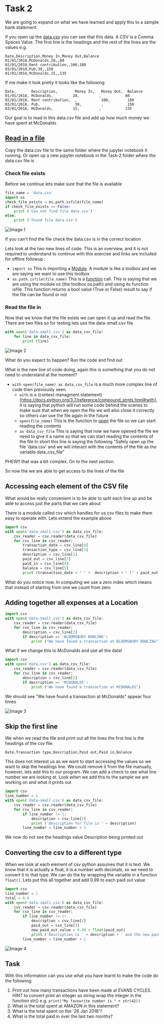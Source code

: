 # Task 2

We are going to expand on what we have learned and apply this to a sample bank statement.

If you open up the [data.csv](data.csv) you can see that this data.
A CSV is a Comma Spaces Value. The first line is the headings and the rest of the lines are the values e.g.
```csv
Date,Description,Money In,Money Out,Balance
01/01/2018,McDonalds,20,,80
02/01/2018,Rent contribution,,100,180
03/01/2018,Pub,30,,150
01/01/2018,McDonalds,15,,135
```
If me make it look pretty it looks like the following
```csv
Date,       Description,        Money In,   Money Out,  Balance
01/01/2018, McDonalds,         20,         ,           80
02/01/2018, Rent contribution,  ,           100,        180
03/01/2018, Pub,                30,         ,           150
03/01/2018, McDonalds,         15,         ,           135
```

Our goal is to read in this data.csv file and add up how much money we have spent at McDonalds

## [Read in a file](https://www.tutorialspoint.com/python/python_files_io.htm)
Copy the data.csv file to the same folder where the jupyter notebook it running. 
Or open up a new jupyter notebook in the Task-2 folder where the data.csv file is

### Check file exists
Before we continue lets make sure that the file is available
```python
file_name = 'data.csv'
import os
check_file_exists = os.path.isfile(file_name)
if check_file_exists == False:
    print ('Can not find file data.csv')
else:
    print ('Found file data.csv')
```

![Image 1](images/image1.png)

If you can't find the file check the data.csv is in the correct location

Lets look at the two new lines of code. This is an overview, and it is not required to understand to continue with this exercise and links are included for offline followup :
   * ```import os``` This is importing a [Module](https://www.tutorialspoint.com/python/python_modules.htm). A module is like a toolbox and we are saying we want to use this toolbox
   * ```os.path.isfile(file_name)``` This is a [function](https://www.tutorialspoint.com/python/python_functions.htm) call. This is saying that we are using the module os (the toolbox os.path) and using its function isfile. This function returns a bool value (True or False) result to say if the file can be found or not

### Read the file in

Now that we know that the file exists we can open it up and read the file. There are two files so for testing lets use the data-small.csv file

```python
with open('data-small.csv') as data_csv_file:
    for line in data_csv_file:
        print (line)
```

![Image 2](images/image2.png)

What do you expect to happen? Run the code and find out

What is the new line of code doing, again this is something that you do not need to understand at the moment?
   * ```with open(file_name) as data_csv_file``` is a much more complex line of code then previously seen.
      * ```with``` is a (context managment statement)[https://docs.python.org/3.7/reference/compound_stmts.html#with],  it is saying that python will run some code behind the scenes to make sure that when we open the file we will also close it correctly so others can use the file again in the future
      * ```open(file_name)``` This is the function to [open](https://docs.python.org/3.7/library/functions.html#open) the file so we can start reading the contents
      * ```as data_csv_file``` This is saying that now we have opened the file we need to give it a name so that we can start reading the contents of the file
    In short this line is saying the following "Safely open up the file 'data.csv' and we will interact with the contents of the file as the variable data_csv_file"

PHEW!! that was a bit complex. On to the next section.

So now the we are able to get access to the lines of the file

## Accessing each element of the CSV file
What would be really convenient is to be able to split each line up and be able to access just the parts that we care about

There is a module called csv which handles for us csv files to make them easy to operate with. Lets extend the example above
```python
import csv
with open('data-small.csv') as data_csv_file:
    csv_reader = csv.reader(data_csv_file)
    for csv_line in csv_reader:
        transaction_date = csv_line[0] 
        transaction_type = csv_line[1]
        description = csv_line[2]
        paid_out = csv_line[3]
        paid_in = csv_line[4]
        balance = csv_line[5]
        print (transaction_date + " " +  description + " [" + paid_out + "]")
```
What do you notice now. In computing we use a zero index which means that instead of starting from one we count from zero

## Adding together all expenses at a Location
```python
import csv
with open('data-small.csv') as data_csv_file:
    csv_reader = csv.reader(data_csv_file)
    for csv_line in csv_reader:
        description = csv_line[2] 
        if description == 'BLOOMSBURY BOWLING':
            print ("We have found a transaction at BLOOMSBURY BOWLING")
```

What if we change this to McDonalds and use all the data!
```python
import csv
with open('data.csv') as data_csv_file:
    csv_reader = csv.reader(data_csv_file)
    for csv_line in csv_reader:
        description = csv_line[2] 
        if description == 'MCDONALDS':
            print ("We have found a transaction at MCDONALDS")
```
We should see "We have found a transaction at McDonalds" appear four times

![Image 3](images/image3.png)

## Skip the first line
We when we read the file and print out all the lines the first line is the headings of the csv file.

```Date,Transaction type,Description,Paid out,Paid in,Balance```

This does not interest us as we want to start accessing the values so we want to skip the headings line. We could remove it from the file manually, however, lets add this to our program. We can add a check to see what line number we are looking at. Look when we add this to the sample we are working on and what it prints out
```python
import csv
line_number = 1
with open('data-small.csv') as data_csv_file:
    csv_reader = csv.reader(data_csv_file)
    for csv_line in csv_reader:
        if line_number != 1:
            description = csv_line[2] 
            print ('Description for file is ' + description)
        line_number = line_number + 1
```
We now do not see the headings value Description being printed out

## Converting the csv to a different type
When we look at each element of csv python assumes that it is text. We know that it is actually a float, it is a number with decimals, so we need to convert it to that type. We can do the by wrapping the variable in a function ```float()```. Lets put this all together and add 0.99 to each paid out value
```python
import csv
line_number = 1
total = 0.0
with open('data-small.csv') as data_csv_file:
    csv_reader = csv.reader(data_csv_file)
    for csv_line in csv_reader:
        if line_number != 1:
            description = csv_line[2]
            paid_out = csv_line[3]
            new_paid_out_value = 0.99 + float(paid_out)
            print ('Description is ' + description + ' and the new paid out value is ' + str(new_paid_out_value))
        line_number = line_number + 1
```

![Image 4](images/image4.png)

## Task
With this information can you use what you have learnt to make the code do the following:
   1. Print out how many transactions have been made at EVANS CYCLES. HINT to convert print an integer as string wrap the integer in the function str() e.g. ```print("My favourite number is " + str(42))```
   2. What is the total spent at AMAZON in this statement?
   3. What is the total spent on the '26 Jan 2018'?
   4. What is the total paid in over the last two months?

